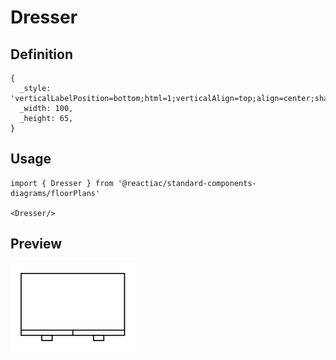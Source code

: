 # Dresser

## Definition

```
{
  _style: 'verticalLabelPosition=bottom;html=1;verticalAlign=top;align=center;shape=mxgraph.floorplan.dresser;',
  _width: 100,
  _height: 65,
}
```

## Usage

```
import { Dresser } from '@reactiac/standard-components-diagrams/floorPlans'

<Dresser/>
```

## Preview

<img src="./dresser.png" width="200"/>
